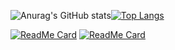
![Anurag's GitHub stats](https://github-readme-stats.vercel.app/api?username=ThiagoJv-pro&theme=midnight-purple&show_icons=true)[![Top Langs](https://github-readme-stats.vercel.app/api/top-langs/?username=ThiagoJv-pro&theme=midnight-purple&layout=compact)](https://github.com/anuraghazra/github-readme-stats)

[![ReadMe Card](https://github-readme-stats.vercel.app/api/pin/?username=ThiagoJv-pro&repo=https://github.com/ThiagoJv-pro/Site-ECommerce_E-Space&theme=midnight-purple)](https://github.com/ThiagoJv-pro/Site-ECommerce_E-Space)
[![ReadMe Card](https://github-readme-stats.vercel.app/api/pin/?username=ThiagoJv-pro&repo=Blog&theme=midnight-purple)](https://github.com/ThiagoJv-pro/Blog)


